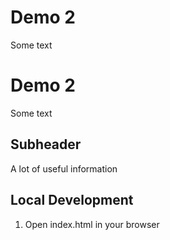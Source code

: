 # Demo 2

Some text
# Demo 2

Some text

## Subheader

A lot of useful information

## Local Development

1. Open index.html in your browser